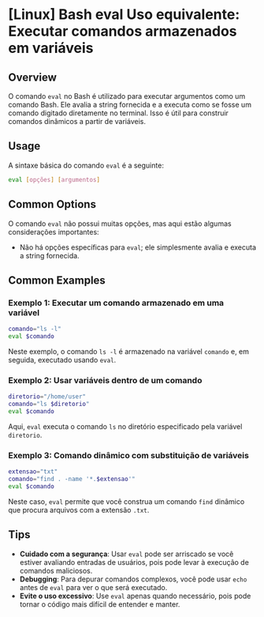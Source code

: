 # [Linux] Bash eval Uso equivalente: Executar comandos armazenados em variáveis

## Overview
O comando `eval` no Bash é utilizado para executar argumentos como um comando Bash. Ele avalia a string fornecida e a executa como se fosse um comando digitado diretamente no terminal. Isso é útil para construir comandos dinâmicos a partir de variáveis.

## Usage
A sintaxe básica do comando `eval` é a seguinte:

```bash
eval [opções] [argumentos]
```

## Common Options
O comando `eval` não possui muitas opções, mas aqui estão algumas considerações importantes:

- Não há opções específicas para `eval`; ele simplesmente avalia e executa a string fornecida.

## Common Examples

### Exemplo 1: Executar um comando armazenado em uma variável
```bash
comando="ls -l"
eval $comando
```
Neste exemplo, o comando `ls -l` é armazenado na variável `comando` e, em seguida, executado usando `eval`.

### Exemplo 2: Usar variáveis dentro de um comando
```bash
diretorio="/home/user"
comando="ls $diretorio"
eval $comando
```
Aqui, `eval` executa o comando `ls` no diretório especificado pela variável `diretorio`.

### Exemplo 3: Comando dinâmico com substituição de variáveis
```bash
extensao="txt"
comando="find . -name '*.$extensao'"
eval $comando
```
Neste caso, `eval` permite que você construa um comando `find` dinâmico que procura arquivos com a extensão `.txt`.

## Tips
- **Cuidado com a segurança**: Usar `eval` pode ser arriscado se você estiver avaliando entradas de usuários, pois pode levar à execução de comandos maliciosos.
- **Debugging**: Para depurar comandos complexos, você pode usar `echo` antes de `eval` para ver o que será executado.
- **Evite o uso excessivo**: Use `eval` apenas quando necessário, pois pode tornar o código mais difícil de entender e manter.